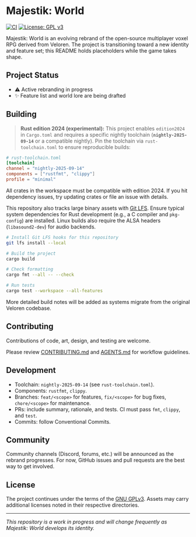 # Majestik: World

[![CI](https://github.com/beyawnko/Majestik_World/actions/workflows/ci.yml/badge.svg)](https://github.com/beyawnko/Majestik_World/actions/workflows/ci.yml)
[![License: GPL v3](https://img.shields.io/badge/License-GPLv3-blue.svg)](LICENSE)

Majestik: World is an evolving rebrand of the open-source multiplayer voxel RPG
derived from Veloren.
The project is transitioning toward a new identity and feature set;
this README holds placeholders while the game takes shape.

## Project Status

- ⚠️ Active rebranding in progress
- ✨ Feature list and world lore are being drafted

## Building

> **Rust edition 2024 (experimental):** This project enables `edition2024` in
> `Cargo.toml` and requires a specific nightly toolchain
> (**`nightly-2025-09-14`** or a compatible nightly). Pin the toolchain via
> `rust-toolchain.toml` to ensure reproducible builds:

```toml
# rust-toolchain.toml
[toolchain]
channel = "nightly-2025-09-14"
components = ["rustfmt", "clippy"]
profile = "minimal"
```

All crates in the workspace must be compatible with edition 2024.
If you hit dependency issues, try updating crates or file an issue with details.

This repository also tracks large binary assets with [Git LFS](https://git-lfs.com/).
Ensure typical system dependencies for Rust development (e.g., a C compiler
and `pkg-config`) are installed. Linux builds also require the ALSA headers
(`libasound2-dev`) for audio backends.

```bash
# Install Git LFS hooks for this repository
git lfs install --local

# Build the project
cargo build

# Check formatting
cargo fmt --all -- --check

# Run tests
cargo test --workspace --all-features
```

More detailed build notes will be added as systems migrate from the original
Veloren codebase.

## Contributing

Contributions of code, art, design, and testing are welcome.

Please review [CONTRIBUTING.md](CONTRIBUTING.md) and
[AGENTS.md](AGENTS.md) for workflow guidelines.

## Development

- Toolchain: `nightly-2025-09-14` (see `rust-toolchain.toml`).
- Components: `rustfmt`, `clippy`.
- Branches: `feat/<scope>` for features, `fix/<scope>` for bug fixes,
  `chore/<scope>` for maintenance.
- PRs: include summary, rationale, and tests. CI must pass `fmt`, `clippy`, and `test`.
- Commits: follow Conventional Commits.

## Community

Community channels (Discord, forums, etc.) will be announced as the rebrand progresses.
For now, GitHub issues and pull requests are the best way to get involved.

## License

The project continues under the terms of the [GNU GPLv3](LICENSE).
Assets may carry additional licenses noted in their respective directories.

---

_This repository is a work in progress and will change frequently as
Majestik: World develops its identity._
